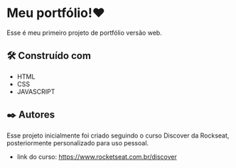 # Meu portfólio!❤️

Esse é meu primeiro projeto de portfólio versão web.


## 🛠️ Construído com
* HTML
* CSS
* JAVASCRIPT


## ✒️ Autores

Esse projeto inicialmente foi criado seguindo o curso Discover da Rockseat, posteriormente personalizado para uso pessoal. 

* link do curso: https://www.rocketseat.com.br/discover

